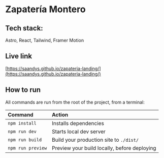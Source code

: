 # Zapatería Montero

## Tech stack:

Astro, React, Tailwind, Framer Motion

## Live link
[https://saandys.github.io/zapateria-landing/](https://saandys.github.io/zapateria-landing/)

##  How to run

All commands are run from the root of the project, from a terminal:

| Command                | Action                                             |
| :--------------------- | :------------------------------------------------- |
| `npm install`          | Installs dependencies                              |
| `npm run dev`          | Starts local dev server        |
| `npm run build`        | Build your production site to `./dist/`            |
| `npm run preview`      | Preview your build locally, before deploying       |


